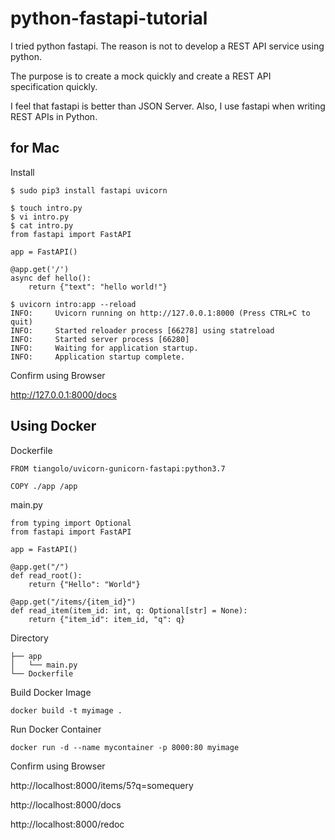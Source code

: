 # python-fastapi-tutorial

I tried python fastapi.
The reason is not to develop a REST API service using python. 

The purpose is to create a mock quickly and create a REST API specification quickly.

I feel that fastapi is better than JSON Server. Also, I use fastapi when writing REST APIs in Python.

## for Mac

Install

```
$ sudo pip3 install fastapi uvicorn
```

```
$ touch intro.py
$ vi intro.py 
$ cat intro.py
from fastapi import FastAPI

app = FastAPI()

@app.get('/')
async def hello():
    return {"text": "hello world!"}

$ uvicorn intro:app --reload
INFO:     Uvicorn running on http://127.0.0.1:8000 (Press CTRL+C to quit)
INFO:     Started reloader process [66278] using statreload
INFO:     Started server process [66280]
INFO:     Waiting for application startup.
INFO:     Application startup complete.
```

Confirm using Browser

http://127.0.0.1:8000/docs


## Using Docker

Dockerfile
```
FROM tiangolo/uvicorn-gunicorn-fastapi:python3.7

COPY ./app /app
```

main.py
```
from typing import Optional
from fastapi import FastAPI

app = FastAPI()

@app.get("/")
def read_root():
    return {"Hello": "World"}

@app.get("/items/{item_id}")
def read_item(item_id: int, q: Optional[str] = None):
    return {"item_id": item_id, "q": q}
```

Directory
```
├── app
│   └── main.py
└── Dockerfile
```

Build Docker Image
```
docker build -t myimage .
```

Run Docker Container
```
docker run -d --name mycontainer -p 8000:80 myimage
```

Confirm using Browser

http://localhost:8000/items/5?q=somequery


http://localhost:8000/docs


http://localhost:8000/redoc

